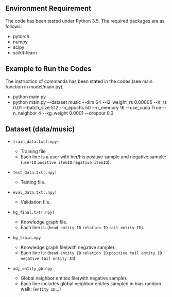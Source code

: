 ## Environment Requirement
The code has been tested under Python 3.5. The required packages are as follows:
* pytorch
* numpy
* scipy
* scikit-learn

## Example to Run the Codes
The instruction of commands has been stated in the codes (see main function in model/main.py).
* python main.py  
* python main.py --dataset music --dim 64 --l2_weight_rs 0.00005 --lr_rs 0.01 --batch_size 512 --n_epochs 50 --n_memory 16 --use_cuda True --n_neighbor 4 --kg_weight 0.0001 --dropout 0.3 

## Dataset (data/music)
* `train_data.txt(.npy)`
  * Training file
  * Each line is a user with her/his positive sample and negative sample: (`userID`  `positive itemID` `negative itemID`).

* `test_data.txt(.npy)`
  * Testing file.

* `eval_data.txt(.npy)`
  * Validation file.

* `kg_final.txt(.npy)`
  * Knowledge graph file.
  * Each line is: (`head entity ID`  `relation ID` `tail entity ID`).

* `kg_train.npy`
  * Knowledge graph file(with negative sample).
  * Each line is: (`head entity ID`  `relation ID` `positive tail entity ID` `negative tail entity ID`).

* `adj_entity_gb.npy`
  * Global neighbor entites file(with negative sample).
  * Each line includes global neighbor entites sampled in bias random walk: (`entity ID`...)
